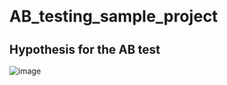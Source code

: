 # AB_testing_sample_project

## Hypothesis for the AB test
![image](https://github.com/user-attachments/assets/7e9d9f7c-1c24-439c-a202-1a8fe42b0b3a)

